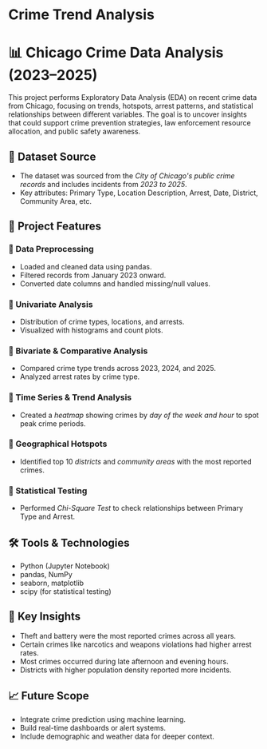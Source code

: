 # Crime Trend Analysis
# 📊 Chicago Crime Data Analysis (2023–2025)

This project performs Exploratory Data Analysis (EDA) on recent crime data from Chicago, focusing on trends, hotspots, arrest patterns, and statistical relationships between different variables. The goal is to uncover insights that could support crime prevention strategies, law enforcement resource allocation, and public safety awareness.

## 📁 Dataset Source
- The dataset was sourced from the *City of Chicago's public crime records* and includes incidents from *2023 to 2025*.
- Key attributes: Primary Type, Location Description, Arrest, Date, District, Community Area, etc.

## 🧪 Project Features

### 🔹 Data Preprocessing
- Loaded and cleaned data using pandas.
- Filtered records from January 2023 onward.
- Converted date columns and handled missing/null values.

### 🔹 Univariate Analysis
- Distribution of crime types, locations, and arrests.
- Visualized with histograms and count plots.

### 🔹 Bivariate & Comparative Analysis
- Compared crime type trends across 2023, 2024, and 2025.
- Analyzed arrest rates by crime type.

### 🔹 Time Series & Trend Analysis
- Created a *heatmap* showing crimes by *day of the week and hour* to spot peak crime periods.

### 🔹 Geographical Hotspots
- Identified top 10 *districts* and *community areas* with the most reported crimes.

### 🔹 Statistical Testing
- Performed *Chi-Square Test* to check relationships between Primary Type and Arrest.

## 🛠 Tools & Technologies
- Python (Jupyter Notebook)
- pandas, NumPy
- seaborn, matplotlib
- scipy (for statistical testing)

## 📌 Key Insights
- Theft and battery were the most reported crimes across all years.
- Certain crimes like narcotics and weapons violations had higher arrest rates.
- Most crimes occurred during late afternoon and evening hours.
- Districts with higher population density reported more incidents.

## 📈 Future Scope
- Integrate crime prediction using machine learning.
- Build real-time dashboards or alert systems.
- Include demographic and weather data for deeper context.

